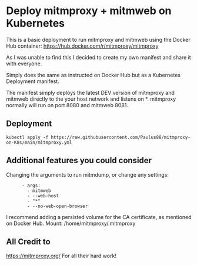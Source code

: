 # Deploy mitmproxy + mitmweb on Kubernetes
This is a basic deployment to run mitmproxy and mitmweb using the Docker Hub container:
https://hub.docker.com/r/mitmproxy/mitmproxy

As I was unable to find this I decided to create my own manifest and share it with everyone.

Simply does the same as instructed on Docker Hub but as a Kubernetes Deployment manifest.

The manifest simply deploys the latest DEV version of mitmproxy and mitmweb directly to the your host network and listens on *. mitmproxy normally will run on port 8080 and mitmweb 8081.
## Deployment
```
kubectl apply -f https://raw.githubusercontent.com/Paulus88/mitmproxy-on-K8s/main/mitmproxy.yml
```
## Additional features you could consider
Changing the arguments to run mitmdump, or change any settings:
```
      - args:
        - mitmweb
        - --web-host
        - "*"
        - --no-web-open-browser
```

I recommend adding a persisted volume for the CA certificate, as mentioned on Docker Hub. Mount: /home/mitmproxy/.mitmproxy

## All Credit to
https://mitmproxy.org/
For all their hard work!
